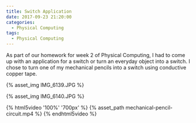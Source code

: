 ```yaml
---
title: Switch Application
date: 2017-09-23 21:20:00
categories:
  - Physical Computing
tags:
  - Physical Computing
---
```


As part of our homework for week 2 of Physical Computing, I had to come up with an application for a switch or turn an everyday object into a switch. I chose to turn one of my mechanical pencils into a switch using conductive copper tape.

{% asset_img IMG_6139.JPG %}

{% asset_img IMG_6140.JPG %}

{% html5video '100%' '700px' %} {% asset_path mechanical-pencil-circuit.mp4 %} {% endhtml5video %}
